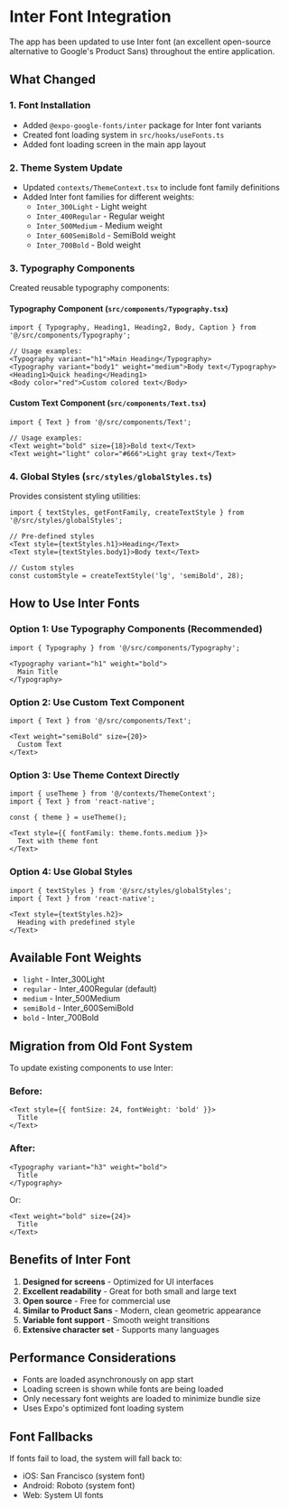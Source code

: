 # Inter Font Integration

The app has been updated to use Inter font (an excellent open-source alternative to Google's Product Sans) throughout the entire application.

## What Changed

### 1. Font Installation
- Added `@expo-google-fonts/inter` package for Inter font variants
- Created font loading system in `src/hooks/useFonts.ts`
- Added font loading screen in the main app layout

### 2. Theme System Update
- Updated `contexts/ThemeContext.tsx` to include font family definitions
- Added Inter font families for different weights:
  - `Inter_300Light` - Light weight
  - `Inter_400Regular` - Regular weight  
  - `Inter_500Medium` - Medium weight
  - `Inter_600SemiBold` - SemiBold weight
  - `Inter_700Bold` - Bold weight

### 3. Typography Components
Created reusable typography components:

#### Typography Component (`src/components/Typography.tsx`)
```tsx
import { Typography, Heading1, Heading2, Body, Caption } from '@/src/components/Typography';

// Usage examples:
<Typography variant="h1">Main Heading</Typography>
<Typography variant="body1" weight="medium">Body text</Typography>
<Heading1>Quick heading</Heading1>
<Body color="red">Custom colored text</Body>
```

#### Custom Text Component (`src/components/Text.tsx`)
```tsx
import { Text } from '@/src/components/Text';

// Usage examples:
<Text weight="bold" size={18}>Bold text</Text>
<Text weight="light" color="#666">Light gray text</Text>
```

### 4. Global Styles (`src/styles/globalStyles.ts`)
Provides consistent styling utilities:
```tsx
import { textStyles, getFontFamily, createTextStyle } from '@/src/styles/globalStyles';

// Pre-defined styles
<Text style={textStyles.h1}>Heading</Text>
<Text style={textStyles.body1}>Body text</Text>

// Custom styles
const customStyle = createTextStyle('lg', 'semiBold', 28);
```

## How to Use Inter Fonts

### Option 1: Use Typography Components (Recommended)
```tsx
import { Typography } from '@/src/components/Typography';

<Typography variant="h1" weight="bold">
  Main Title
</Typography>
```

### Option 2: Use Custom Text Component
```tsx
import { Text } from '@/src/components/Text';

<Text weight="semiBold" size={20}>
  Custom Text
</Text>
```

### Option 3: Use Theme Context Directly
```tsx
import { useTheme } from '@/contexts/ThemeContext';
import { Text } from 'react-native';

const { theme } = useTheme();

<Text style={{ fontFamily: theme.fonts.medium }}>
  Text with theme font
</Text>
```

### Option 4: Use Global Styles
```tsx
import { textStyles } from '@/src/styles/globalStyles';
import { Text } from 'react-native';

<Text style={textStyles.h2}>
  Heading with predefined style
</Text>
```

## Available Font Weights

- `light` - Inter_300Light
- `regular` - Inter_400Regular (default)
- `medium` - Inter_500Medium
- `semiBold` - Inter_600SemiBold
- `bold` - Inter_700Bold

## Migration from Old Font System

To update existing components to use Inter:

### Before:
```tsx
<Text style={{ fontSize: 24, fontWeight: 'bold' }}>
  Title
</Text>
```

### After:
```tsx
<Typography variant="h3" weight="bold">
  Title
</Typography>
```

Or:
```tsx
<Text weight="bold" size={24}>
  Title
</Text>
```

## Benefits of Inter Font

1. **Designed for screens** - Optimized for UI interfaces
2. **Excellent readability** - Great for both small and large text
3. **Open source** - Free for commercial use
4. **Similar to Product Sans** - Modern, clean geometric appearance
5. **Variable font support** - Smooth weight transitions
6. **Extensive character set** - Supports many languages

## Performance Considerations

- Fonts are loaded asynchronously on app start
- Loading screen is shown while fonts are being loaded
- Only necessary font weights are loaded to minimize bundle size
- Uses Expo's optimized font loading system

## Font Fallbacks

If fonts fail to load, the system will fall back to:
- iOS: San Francisco (system font)
- Android: Roboto (system font)
- Web: System UI fonts 
